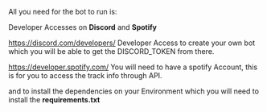 All you need for the bot to run is:

Developer Accesses on **Discord** and **Spotify**

https://discord.com/developers/
Developer Access to create your own bot which you will be able to get the DISCORD_TOKEN from there.

https://developer.spotify.com/
You will need to have a spotify Account, this is for you to access the track info through API.


and to install the dependencies on your Environment which you will need to install the **requirements.txt**
 
